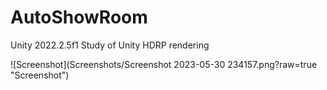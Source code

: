 # AutoShowRoom
 Unity 2022.2.5f1
 Study of Unity HDRP rendering

![Screenshot](Screenshots/Screenshot 2023-05-30 234157.png?raw=true "Screenshot")
